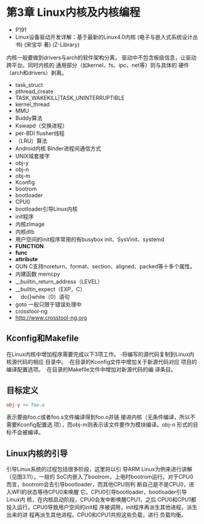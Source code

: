 # 第3章 Linux内核及内核编程

- P191
- Linux设备驱动开发详解：基于最新的Linux4.0内核 (电子与嵌入式系统设计丛书) (宋宝华 著) (Z-Library)

内核一般要做到drivers与arch的软件架构分离，
驱动中不包含板级信息，让驱动跨平台。同时内核的
通用部分（如kernel、fs、ipc、net等）则与具体的
硬件（arch和drivers）剥离。

- task_struct
- pthread_create
- TASK_WAKEKILL|TASK_UNINTERRUPTIBLE
- kernel_thread
- MMU
- Buddy算法
- Kswapd（交换进程）
- per-BDI flusher线程
- （LRU）算法
- Android内核 Binder进程间通信方式
- UNIX域套接字
- obj-y
- obj-n
- obj-m
- Kconfig
- bootrom
- bootloader
- CPU0
- bootloader引导Linux内核
- init程序
- 内核zImage
- 内核dtb
- 用户空间的init程序常用的有busybox init、SysVinit、systemd
- __FUNCTION__
- __func__
- __attribute__
- GUN C支持noreturn、format、section、aligned、packed等十多个属性。
- 内建函数 memcpy
- __builtin_return_address（LEVEL）
- __builtin_expect（EXP，C）
- 　do{}while（0）语句
- goto 一般只限于错误处理中
- crosstool-ng
- http://www.crosstool-ng.org

## Kconfig和Makefile

在Linux内核中增加程序需要完成以下3项工作。
·将编写的源代码复制到Linux内核源代码的相应
目录中。
·在目录的Kconfig文件中增加关于新源代码对应
项目的编译配置选项。
·在目录的Makefile文件中增加对新源代码的编
译条目。


## 目标定义

```makefile
obj-y += foo.o
```

表示要由foo.c或者foo.s文件编译得到foo.o并链
接进内核（无条件编译，所以不需要Kconfig配置选
项），而obj-m则表示该文件要作为模块编译。obj-n
形式的目标不会被编译。


## Linux内核的引导


引导Linux系统的过程包括很多阶段，这里将以引
导ARM Linux为例来进行讲解（见图3.11）。一般的
SoC内嵌入了bootrom，上电时bootrom运行。对于CPU0
而言，bootrom会去引导bootloader，而其他CPU则判
断自己是不是CPU0，进入WFI的状态等待CPU0来唤醒
它。CPU0引导bootloader，bootloader引导Linux内
核，在内核启动阶段，CPU0会发中断唤醒CPU1，之后
CPU0和CPU1都投入运行。CPU0导致用户空间的init程
序被调用，init程序再派生其他进程，派生出来的进
程再派生其他进程。CPU0和CPU1共担这些负载，进行
负载均衡。
